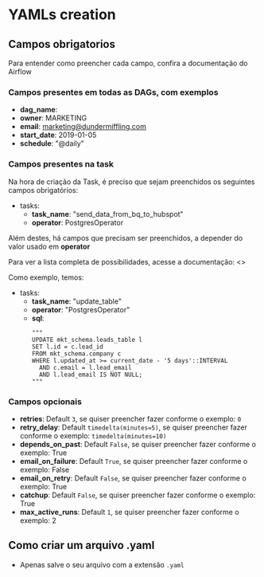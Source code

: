 # YAMLs creation

## Campos obrigatorios
Para entender como preencher cada campo, confira a documentação do Airflow

### Campos presentes em todas as DAGs, com exemplos
- **dag_name**: 
- **owner**: MARKETING
- **email**: marketing@dundermiffling.com
- **start_date**: 2019-01-05
- **schedule**: "@daily"

### Campos presentes na task
Na hora de criação da Task, é preciso que sejam preenchidos os seguintes campos
obrigatórios:
- tasks:
    - **task_name**: "send_data_from_bq_to_hubspot"
    - **operator**: PostgresOperator 
    
Além destes, há campos que precisam ser preenchidos, a depender
do valor usado em **operator**

Para ver a lista completa de possibilidades, acesse a documentação: <<criar a doc>>

Como exemplo, temos:
- tasks:
    - **task_name**: "update_table"
    - **operator**: "PostgresOperator"
    - **sql**: 
        ```` 
        """
        UPDATE mkt_schema.leads_table l
        SET l.id = c.lead_id
        FROM mkt_schema.company c
        WHERE l.updated_at >= current_date - '5 days'::INTERVAL
          AND c.email = l.lead_email
          AND l.lead_email IS NOT NULL;
        """ 
        ````

### Campos opcionais
- **retries**: Default `3`, se quiser preencher fazer conforme o exemplo: `0`
- **retry_delay**: Default `timedelta(minutes=5)`, 
  se quiser preencher fazer conforme o exemplo: `timedelta(minutes=10)`
- **depends_on_past**: Default `False`, se quiser preencher fazer conforme o exemplo: True
- **email_on_failure**: Default `True`, se quiser preencher fazer conforme o exemplo: False
- **email_on_retry**: Default `False`, se quiser preencher fazer conforme o exemplo: True
- **catchup**: Default `False`, se quiser preencher fazer conforme o exemplo: True
- **max_active_runs**: Default `1`, se quiser preencher fazer conforme o exemplo: 2


## Como criar um arquivo .yaml
- Apenas salve o seu arquivo com a extensão `.yaml`

